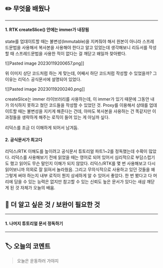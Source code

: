 ## ✏️ 무엇을 배웠나
---
#### 1. RTK createSlice() 안에는 immer가 내장됨

state를 업데이트할 때는 불변성(Immutable)을 지켜줘야 해서 원본이 아니라 스프레드문법을 사용해서 복사본을 사용해야 한다고 알고 있었는데 생각해보니 리듀서를 작성할 때 스프레드문법을 사용한 적이 없다는 걸 깨닫고 왜일까 찾아봤다.

![[Pasted image 20230119200657.png]]

위 이미지 상단 코드처럼 하는 게 맞는데, 어째서 하단 코드처럼 작성할 수 있었을까?
그 이유는 리덕스 공식문서에 설명되어 있었다.

![[Pasted image 20230119200240.png]]

createSlice는 immer 라이브러리를 사용하는데, 이 immer가 있기 때문에 그동안 내가 의식하지 못하고 쳤던 코드들을 작성할 수 있었던 것. Proxy를 이용해서 상태를 업데이트할 때는 불변성을 지키게 해준다는 건데, 아마도 복사본을 사용하는 건 똑같지만 이 과정들을 생략하게 해주는 로직이 들어 있는 게 아닐까 싶다.

리덕스를 조금 더 이해하게 되어서 남겨둠.

#### 2. 공식문서가 최고다

리덕스/RTK 이해도를 높이려고 공식문서 튜토리얼 파트1~2를 정독했는데 수확이 많았다. 리덕스를 사용해보기 전에 읽었을 때는 영어로 되어 있어서 심리적으로 부담스럽기도 했고 읽어도 무슨 말인지 이해가 되지 않았다. 리덕스/RTK를 몇 번 사용해보고 다시 읽어보니까 의외로 잘 읽혀서 놀라웠음. 그리고 무의식적으로 사용하고 있던 것들을 왜 그렇게 써야 하는지 내부 로직이 뭔지 상세하게 알 수 있어서 좋았다. 한 번 봤다고 다 머리에 담을 수 있는 능력은 없지만 참고할 수 있는 신뢰도 높은 문서가 있다는 새삼 깨닫게 된 것 자체가 오늘의 배움.

## 🔎 더 알고 싶은 것 / 보완이 필요한 것
---
#### 1. 나머지 튜토리얼 문서 정독하기 
---
## 🏷️ 오늘의 코멘트
> 오늘은 운동하러 가야지